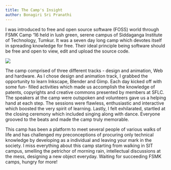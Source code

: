 ```yaml
---
title: The Camp's Insight
author: Bonagiri Sri Pranathi
---
```


I was introduced to free and open source software (FOSS) world through FSMK Camp ‘16  held in lush green, serene campus of Siddaganga Institute of Technology, Tumkur. It was a seven day long camp which devotes itself in spreading knowledge for free. Their ideal principle being software should be free and open to view, edit and upload the source code.

<img src="{{ site.baseurl }}/images/camp-16-pranathi.jpg">

The camp comprised of three different tracks - design and animation, Web and hardware. As I chose design and animation track, I grabbed the opportunity to learn Inkscape, Blender and Gimp. Each day kicked off with some fun- filled activities which made us accomplish the knowledge of patents, copyrights and creative commons presented by members at SFLC. The speakers at the camp were outspoken and volunteers gave us a helping hand at each step. The sessions were flawless, enthusiastic and interactive which boosted the very spirit of learning. Lastly, I felt exhilarated, startled at the closing ceremony which included singing along with dance. Everyone grooved to the beats and made the camp truly memorable.

This camp has been a platform to meet several people of various walks of life and has challenged my preconceptions of procuring only technical knowledge by developing as a individual and leaving your mark in the society. I miss everything about this camp starting from walking in SIT campus, smelling the petrichor of morning rain, intellectual discussions at the mess, designing a new object everyday. Waiting for succeeding FSMK camps, hungry for more!
